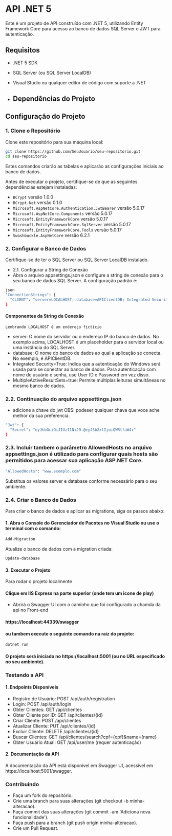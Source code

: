 # API .NET 5

Este é um projeto de API construído com .NET 5, utilizando Entity Framework Core para acesso ao banco de dados SQL Server e JWT para autenticação.

## Requisitos

- .NET 5 SDK
- SQL Server (ou SQL Server LocalDB)
- Visual Studio ou qualquer editor de código com suporte a .NET

- ## Dependências do Projeto

## Configuração do Projeto

### 1. Clone o Repositório

Clone este repositório para sua máquina local:

```bash
git clone https://github.com/SeuUsuario/seu-repositorio.git
cd seu-repositorio
```

Estes comandos criarão as tabelas e aplicarão as configurações iniciais ao banco de dados.

Antes de executar o projeto, certifique-se de que as seguintes dependências estejam instaladas:

- `BCrypt` versão 1.0.0
- `BCrypt.Net` versão 0.1.0
- `Microsoft.AspNetCore.Authentication.JwtBearer` versão 5.0.17
- `Microsoft.AspNetCore.Components` versão 5.0.17
- `Microsoft.EntityFrameworkCore` versão 5.0.17
- `Microsoft.EntityFrameworkCore.SqlServer` versão 5.0.17
- `Microsoft.EntityFrameworkCore.Tools` versão 5.0.17
- `Swashbuckle.AspNetCore` versão 6.2.1

### 2. Configurar o Banco de Dados

Certifique-se de ter o SQL Server ou SQL Server LocalDB instalado.

- 2.1. Configurar a String de Conexão
- Abra o arquivo appsettings.json e configure a string de conexão para o seu banco de dados SQL Server. A configuração padrão é:

```bash
json
"ConnectionStrings": {
  "CLIENT": "server=LOCALHOST; database=APIClientDB; Integrated Security=True; MultipleActiveResultSets=true; TrustServerCertificate=True;"
}
```
#### Componentes da String de Conexão
`Lembrando LOCALHOST é um endereço fictício`
- server: O nome do servidor ou o endereço IP do banco de dados. No exemplo acima, LOCALHOST é um placeholder para o servidor local ou uma instância do SQL Server.
- database: O nome do banco de dados ao qual a aplicação se conecta. No exemplo, é APIClientDB.
- Integrated Security=True: Indica que a autenticação do Windows será usada para se conectar ao banco de dados. Para autenticação com nome de usuário e senha, use User ID e Password em vez disso.
- MultipleActiveResultSets=true: Permite múltiplas leituras simultâneas no mesmo banco de dados.
### 2.2. Continuação do arquivo appsettings.json
- adicione a chave do jwt OBS: podeser qualquer chava que voce ache melhor da sua preferencia.

```bash
"Jwt": {
  "Secret": "eyJhbGciOiJIUzI1NiJ9.@eyJSb2xlIjoiQWRt!aW4i"
}
```

### 2.3. Incluir tambem o parâmetro AllowedHosts no arquivo appsettings.json é utilizado para configurar quais hosts são permitidos para acessar sua aplicação ASP.NET Core.

```bash
"AllowedHosts": "www.exemplo.com"
```

Substitua os valores server e database conforme necessário para o seu ambiente.

### 2.4. Criar o Banco de Dados

Para criar o banco de dados e aplicar as migrations, siga os passos abaixo:

#### 1. Abra o Console do Gerenciador de Pacotes no Visual Studio ou use o terminal com o comando:

```bash
Add-Migration
```

Atualize o banco de dados com a migration criada:

```bash
Update-database
```

#### 3. Executar o Projeto

Para rodar o projeto localmente

#### Clique em IIS Express na parte superior (onde tem um icone de play)
- Abrirá o Swagger UI com o caminho que foi configurado a chamda da api no Front-end
#### https://localhost:44339/swagger
#### ou tambem execute o seguinte comando na raiz do projeto:
```bash
dotnet run
```


#### O projeto será iniciado no https://localhost:5001 (ou no URL especificado no seu ambiente).

### Testando a API

#### 1. Endpoints Disponíveis

- Registro de Usuário: POST /api/auth/registration
- Login: POST /api/auth/login
- Obter Clientes: GET /api/clientes
- Obter Cliente por ID: GET /api/clientes/{id}
- Criar Cliente: POST /api/clientes
- Atualizar Cliente: PUT /api/clientes/{id}
- Excluir Cliente: DELETE /api/clientes/{id}
- Buscar Clientes: GET /api/clientes/search?cpf={cpf}&name={name}
- Obter Usuário Atual: GET /api/user/me (requer autenticação)

#### 2. Documentação da API

A documentação da API está disponível em Swagger UI, acessível em https://localhost:5001/swagger.

### Contribuindo

- Faça um fork do repositório.
- Crie uma branch para suas alterações (git checkout -b minha-alteracao).
- Faça commit das suas alterações (git commit -am 'Adiciona nova funcionalidade').
- Faça push para a branch (git push origin minha-alteracao).
- Crie um Pull Request.
